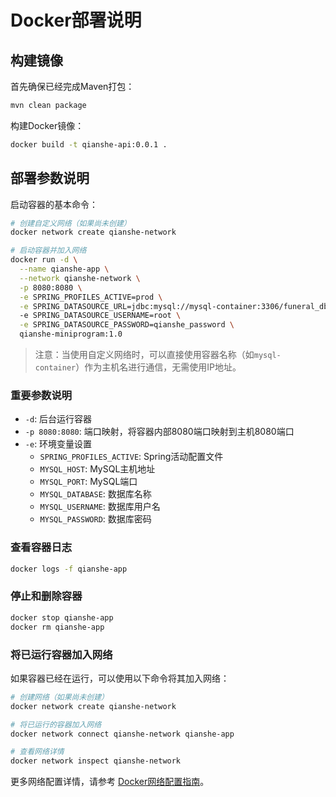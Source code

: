 # Docker部署说明

## 构建镜像

首先确保已经完成Maven打包：
```bash
mvn clean package
```

构建Docker镜像：
```bash
docker build -t qianshe-api:0.0.1 .
```

## 部署参数说明

启动容器的基本命令：
```bash
# 创建自定义网络（如果尚未创建）
docker network create qianshe-network

# 启动容器并加入网络
docker run -d \
  --name qianshe-app \
  --network qianshe-network \
  -p 8080:8080 \
  -e SPRING_PROFILES_ACTIVE=prod \
  -e SPRING_DATASOURCE_URL=jdbc:mysql://mysql-container:3306/funeral_db?useUnicode=true&characterEncoding=utf-8&serverTimezone=Asia/Shanghai \
  -e SPRING_DATASOURCE_USERNAME=root \
  -e SPRING_DATASOURCE_PASSWORD=qianshe_password \
  qianshe-miniprogram:1.0
```

> 注意：当使用自定义网络时，可以直接使用容器名称（如`mysql-container`）作为主机名进行通信，无需使用IP地址。

### 重要参数说明

- `-d`: 后台运行容器
- `-p 8080:8080`: 端口映射，将容器内部8080端口映射到主机8080端口
- `-e`: 环境变量设置
  - `SPRING_PROFILES_ACTIVE`: Spring活动配置文件
  - `MYSQL_HOST`: MySQL主机地址
  - `MYSQL_PORT`: MySQL端口
  - `MYSQL_DATABASE`: 数据库名称
  - `MYSQL_USERNAME`: 数据库用户名
  - `MYSQL_PASSWORD`: 数据库密码

### 查看容器日志

```bash
docker logs -f qianshe-app
```

### 停止和删除容器

```bash
docker stop qianshe-app
docker rm qianshe-app
```

### 将已运行容器加入网络

如果容器已经在运行，可以使用以下命令将其加入网络：

```bash
# 创建网络（如果尚未创建）
docker network create qianshe-network

# 将已运行的容器加入网络
docker network connect qianshe-network qianshe-app

# 查看网络详情
docker network inspect qianshe-network
```

更多网络配置详情，请参考 [Docker网络配置指南](./docker-network-guide.md)。
